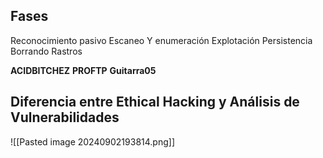 ## Fases
Reconocimiento pasivo
Escaneo Y enumeración
Explotación
Persistencia
Borrando Rastros


**ACIDBITCHEZ**
**PROFTP**
**Guitarra05**






## Diferencia entre Ethical Hacking y Análisis de Vulnerabilidades 


![[Pasted image 20240902193814.png]]

